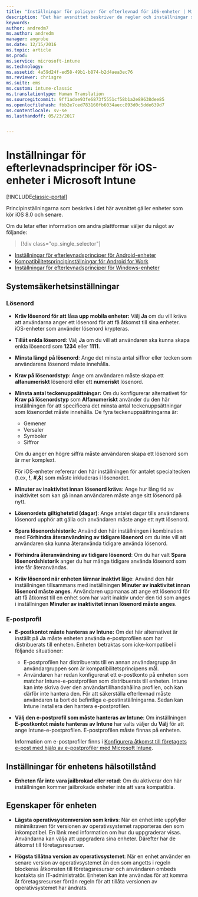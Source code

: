 ```yaml
---
title: "Inställningar för policyer för efterlevnad för iOS-enheter | Microsoft Docs"
description: "Det här avsnittet beskriver de regler och inställningar som du kan ange i en efterlevnadsprincip för iOS-enheter."
keywords: 
author: andredm7
ms.author: andredm
manager: angrobe
ms.date: 12/15/2016
ms.topic: article
ms.prod: 
ms.service: microsoft-intune
ms.technology: 
ms.assetid: 4a59d24f-ed58-49b1-b874-b2d4aea3ec76
ms.reviewer: chrisgre
ms.suite: ems
ms.custom: intune-classic
ms.translationtype: Human Translation
ms.sourcegitcommit: 9ff1adae93fe6873f5551cf58b1a2e89638dee85
ms.openlocfilehash: fbb2e7ced783160fb6034aecc893d0c5dde639d7
ms.contentlocale: sv-se
ms.lasthandoff: 05/23/2017


---
```



# <a name="compliance-policy-settings-for-ios-devices-in-microsoft-intune"></a>Inställningar för efterlevnadsprinciper för iOS-enheter i Microsoft Intune

[!INCLUDE[classic-portal](../includes/classic-portal.md)]

Principinställningarna som beskrivs i det här avsnittet gäller enheter som kör iOS 8.0 och senare.

Om du letar efter information om andra plattformar väljer du något av följande:
> [!div class="op_single_selector"]
- [Inställningar för efterlevnadsprinciper för Android-enheter](android-compliance-policy-settings-in-microsoft-intune.md)
- [Kompatibilitetsprincipinställningar för Android for Work](afw-compliance-policy-settings-in-microsoft-intune.md)
- [Inställningar för efterlevnadsprinciper för Windows-enheter](windows-compliance-policy-settings-in-microsoft-intune.md)

## <a name="system-security-settings"></a>Systemsäkerhetsinställningar
### <a name="password"></a>Lösenord
- **Kräv lösenord för att låsa upp mobila enheter:** Välj **Ja** om du vill kräva att användarna anger ett lösenord för att få åtkomst till sina enheter. iOS-enheter som använder lösenord krypteras.

- **Tillåt enkla lösenord**: Välj **Ja** om du vill att användaren ska kunna skapa enkla lösenord som **1234** eller **1111**.

-  **Minsta längd på lösenord**: Ange det minsta antal siffror eller tecken som användarens lösenord måste innehålla.

- **Krav på lösenordstyp**: Ange om användaren måste skapa ett **alfanumeriskt** lösenord eller ett **numeriskt** lösenord.

- **Minsta antal teckenuppsättningar:** Om du konfigurerar alternativet för **Krav på lösenordstyp** som **Alfanumeriskt** använder du den här inställningen för att specificera det minsta antal teckenuppsättningar som lösenordet måste innehålla. De fyra teckenuppsättningarna är:
  -   Gemener
  -   Versaler
  -   Symboler
  -   Siffror

  Om du anger en högre siffra måste användaren skapa ett lösenord som är mer komplext.

  För iOS-enheter refererar den här inställningen för antalet specialtecken (t.ex, **!**, **#**,**&amp;**) som måste inkluderas i lösenordet.

- **Minuter av inaktivitet innan lösenord krävs**: Ange hur lång tid av inaktivitet som kan gå innan användaren måste ange sitt lösenord på nytt.

- **Lösenordets giltighetstid (dagar)**: Ange antalet dagar tills användarens lösenord upphör att gälla och användaren måste ange ett nytt lösenord.

- **Spara lösenordshistorik:** Använd den här inställningen i kombination med **Förhindra återanvändning av tidigare lösenord** om du inte vill att användaren ska kunna återanvända tidigare använda lösenord.

- **Förhindra återanvändning av tidigare lösenord**: Om du har valt **Spara lösenordshistorik** anger du hur många tidigare använda lösenord som inte får återanvändas.

- **Kräv lösenord när enheten lämnar inaktivt läge**: Använd den här inställningen tillsammans med inställningen **Minuter av inaktivitet innan lösenord måste anges**. Användaren uppmanas att ange ett lösenord för att få åtkomst till en enhet som har varit inaktiv under den tid som anges i inställningen **Minuter av inaktivitet innan lösenord måste anges**.

### <a name="email-profile"></a>E-postprofil
- **E-postkontot måste hanteras av Intune:** Om det här alternativet är inställt på **Ja** måste enheten använda e-postprofilen som har distribuerats till enheten. Enheten betraktas som icke-kompatibel i följande situationer:
  - E-postprofilen har distribuerats till en annan användargrupp än användargruppen som är kompatibilitetsprincipens mål.
  - Användaren har redan konfigurerat ett e-postkonto på enheten som matchar Intune-e-postprofilen som distribuerats till enheten. Intune kan inte skriva över den användartillhandahållna profilen, och kan därför inte hantera den. För att säkerställa efterlevnad måste användaren ta bort de befintliga e-postinställningarna. Sedan kan Intune installera den hantera e-postprofilen.

- **Välj den e-postprofil som måste hanteras av Intune**: Om inställningen **E-postkontot måste hanteras av Intune** har valts väljer du **Välj** för att ange Intune-e-postprofilen. E-postprofilen måste finnas på enheten.

     Information om e-postprofiler finns i [Konfigurera åtkomst till företagets e-post med hjälp av e-postprofiler med Microsoft Intune](configure-access-to-corporate-email-using-email-profiles-with-microsoft-intune.md).

## <a name="device-health-settings"></a>Inställningar för enhetens hälsotillstånd

- **Enheten får inte vara jailbrokad eller rotad**: Om du aktiverar den här inställningen kommer jailbrokade enheter inte att vara kompatibla.

##  <a name="device-properties"></a>Egenskaper för enheten
- **Lägsta operativsystemversion som krävs**: När en enhet inte uppfyller minimikraven för versionen av operativsystemet rapporteras den som inkompatibel.
En länk med information om hur du uppgraderar visas. Användarna kan välja att uppgradera sina enheter. Därefter har de åtkomst till företagsresurser.

- **Högsta tillåtna version av operativsystemet**: När en enhet använder en senare version av operativsystemet än den som angetts i regeln blockeras åtkomsten till företagsresurser och användaren ombeds kontakta sin IT-administratör. Enheten kan inte användas för att komma åt företagsresurser förrän regeln för att tillåta versionen av operativsystemet har ändrats.

